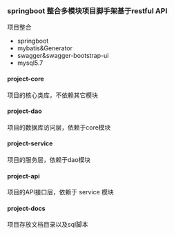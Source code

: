 ### springboot 整合多模块项目脚手架基于restful API

项目整合
* springboot
* mybatis&Generator
* swagger&swagger-bootstrap-ui
* mysql5.7

#### project-core
项目的核心类库，不依赖其它模块

#### project-dao
项目的数据库访问层，依赖于core模块

#### project-service
项目的服务层，依赖于dao模块

#### project-api
项目的API接口层，依赖于 service 模块

#### project-docs
项目存放文档目录以及sql脚本







